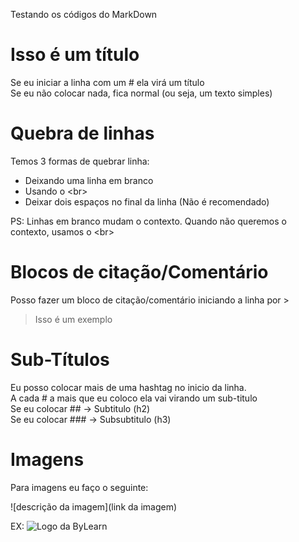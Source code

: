 Testando os códigos do MarkDown


# Isso é um título
Se eu iniciar a linha com um # ela virá um título  
Se eu não colocar nada, fica normal (ou seja, um texto simples)

# Quebra de linhas

Temos 3 formas de quebrar linha:
- Deixando uma linha em branco
- Usando o \<br\>
- Deixar dois espaços no final da linha (Não é recomendado)

PS: Linhas em branco mudam o contexto. Quando não queremos o contexto, usamos o \<br\>

# Blocos de citação/Comentário

Posso fazer um bloco de citação/comentário iniciando a linha por >

> Isso é um exemplo

# Sub-Títulos
Eu posso colocar mais de uma hashtag no inicio da linha.<br>
A cada # a mais que eu coloco ela vai virando um sub-titulo<br>
Se eu colocar ## -> Subtitulo (h2)<br>
Se eu colocar ### -> Subsubtitulo (h3)

# Imagens

Para imagens eu faço o seguinte:

\![descrição da imagem](link da imagem)

EX:
![Logo da ByLearn](https://i.imgur.com/NWsIvL4.png)
